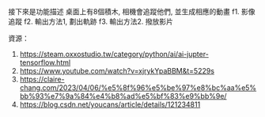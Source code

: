 接下來是功能描述
桌面上有8個積木, 相機會追蹤他們, 並生成相應的動畫
f1. 影像追蹤
f2. 輸出方法1, 劃出軌跡
f3. 輸出方法2. 撥放影片

資源：
1. https://steam.oxxostudio.tw/category/python/ai/ai-jupter-tensorflow.html
2. https://www.youtube.com/watch?v=xjrykYpaBBM&t=5229s
3. https://claire-chang.com/2023/04/06/%e5%8f%96%e5%be%97%e8%bc%aa%e5%bb%93%e7%9a%84%e4%b8%ad%e5%bf%83%e9%bb%9e/
4. https://blog.csdn.net/youcans/article/details/121234811


